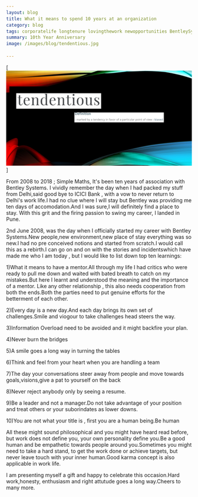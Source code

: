 ```yaml
---
layout: blog
title: What it means to spend 10 years at an organization
category: blog
tags: corporatelife longtenure lovingthework newopportunities BentleySystems worklife
summary: 10th Year Anniversary
image: /images/blog/tendentious.jpg

---
```

[<img src="/images/blog/tendentious.jpg"/>]

From 2008 to 2018 ; Simple Maths, It's been ten years of association with Bentley Systems. I vividly remember the day when I had packed my 
stuff from Delhi,said good bye to ICICI Bank , with a vow to never return to Delhi's work life.I had no clue where I will stay 
but Bentley was providing me ten days of accomodation.And I was sure,I will definitely find a place to stay.
With this grit and the firing passion to swing my career, I landed in Pune.

2nd June 2008, was the day when I officially started my career with Bentley Systems.New people,new environment,new place of stay everything was so new.I had no pre conceived notions and started from scratch.I would call this as a rebirth.I can go on and on with the stories and incidentswhich have made me who I am today , but I would like to list down top ten learnings:

1)What it means to have a mentor.All through my life I had critics who were ready to pull me down and waited with bated breath to catch on my mistakes.But here I learnt and understood the meaning and the importance of a mentor. Like any other relationship , this also needs cooperation from both the ends.Both the parties need to put genuine efforts for the betterment of each other.

2)Every day is a new day.And each day brings its own set of challenges.Smile and viogour to take challenges head steers the way.

3)Information Overload need to be avoided and it might backfire your plan.

4)Never burn the bridges

5)A smile goes a long way in turning the tables

6)Think and feel from your heart when you are handling a team

7)The day your conversations steer away from people and move towards goals,visions,give a pat to yourself on the back

8)Never reject anybody only by seeing a resume.

9)Be a leader and not a manager.Do not take advantage of your position and treat others or your suborindates as lower downs.

10)You are not what your title is , first you are a human being.Be human

All these might sound philosophical and you might have heard read before, but work does not define you, your own personality define you.Be a good human and be empathetic towards people around you.Sometimes you might need to take a hard stand, to get the work done or achieve targets, but never leave touch with your inner human.Good karma concept is also applicable in work life.

I am presenting myself a gift and happy to celebrate this occasion.Hard work,honesty, enthusiasm and right attutude goes a long way.Cheers to many more.
